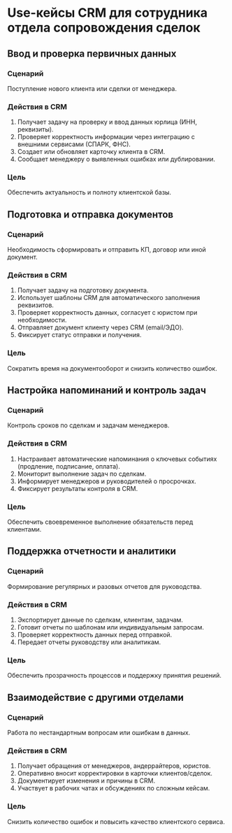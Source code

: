 # Use-кейсы CRM для сотрудника отдела сопровождения сделок

## Ввод и проверка первичных данных

### Сценарий
Поступление нового клиента или сделки от менеджера.

### Действия в CRM
1. Получает задачу на проверку и ввод данных юрлица (ИНН, реквизиты).
2. Проверяет корректность информации через интеграцию с внешними сервисами (СПАРК, ФНС).
3. Создает или обновляет карточку клиента в CRM.
4. Сообщает менеджеру о выявленных ошибках или дублировании.

### Цель
Обеспечить актуальность и полноту клиентской базы.


## Подготовка и отправка документов

### Сценарий
Необходимость сформировать и отправить КП, договор или иной документ.

### Действия в CRM
1. Получает задачу на подготовку документа.
2. Использует шаблоны CRM для автоматического заполнения реквизитов.
3. Проверяет корректность данных, согласует с юристом при необходимости.
4. Отправляет документ клиенту через CRM (email/ЭДО).
5. Фиксирует статус отправки и получения.

### Цель
Сократить время на документооборот и снизить количество ошибок.


## Настройка напоминаний и контроль задач

### Сценарий
Контроль сроков по сделкам и задачам менеджеров.

### Действия в CRM
1. Настраивает автоматические напоминания о ключевых событиях (продление, подписание, оплата).
2. Мониторит выполнение задач по сделкам.
3. Информирует менеджеров и руководителей о просрочках.
4. Фиксирует результаты контроля в CRM.

### Цель
Обеспечить своевременное выполнение обязательств перед клиентами.


## Поддержка отчетности и аналитики

### Сценарий
Формирование регулярных и разовых отчетов для руководства.

### Действия в CRM
1. Экспортирует данные по сделкам, клиентам, задачам.
2. Готовит отчеты по шаблонам или индивидуальным запросам.
3. Проверяет корректность данных перед отправкой.
4. Передает отчеты руководству или аналитикам.

### Цель
Обеспечить прозрачность процессов и поддержку принятия решений.


## Взаимодействие с другими отделами

### Сценарий
Работа по нестандартным вопросам или ошибкам в данных.

### Действия в CRM
1. Получает обращения от менеджеров, андеррайтеров, юристов.
2. Оперативно вносит корректировки в карточки клиентов/сделок.
3. Документирует изменения и причины в CRM.
4. Участвует в рабочих чатах и обсуждениях по сложным кейсам.

### Цель
Снизить количество ошибок и повысить качество клиентского сервиса.